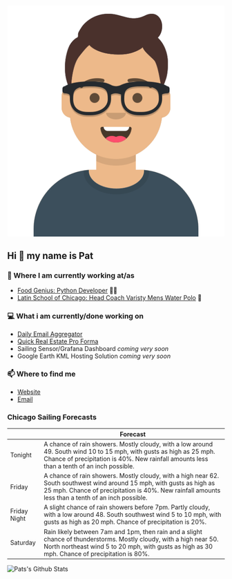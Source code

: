 [![Social banner for p-j-falconer](https://raw.githubusercontent.com/P-J-FALCONER/P-J-FALCONER/master/assets/avataaars.svg)](https://patfalconer.com/)
## Hi :wave: my name is Pat

### 💼 Where I am currently working at/as
- [Food Genius: Python Developer](https://getfoodgenius.com/) 🍔🐍
- [Latin School of Chicago: Head Coach Varisty Mens Water Polo](https://www.latinschool.org/) 🤽


### 💻 What i am currently/done working on
 - [Daily Email Aggregator](https://github.com/P-J-FALCONER/dott_daily_mail)
 - [Quick Real Estate Pro Forma](https://github.com/P-J-FALCONER/henry)
 - Sailing Sensor/Grafana Dashboard *coming very soon*
 - Google Earth KML Hosting Solution *coming very soon*

### 📫 Where to find me
 - [Website](https://patfalconer.com/)
 - [Email](mailto:patrick.j.falconer@gmail.com)


### Chicago Sailing Forecasts
|   | Forecast  |
|---|---|
| Tonight | A chance of rain showers. Mostly cloudy, with a low around 49. South wind 10 to 15 mph, with gusts as high as 25 mph. Chance of precipitation is 40%. New rainfall amounts less than a tenth of an inch possible. |
| Friday | A chance of rain showers. Mostly cloudy, with a high near 62. South southwest wind around 15 mph, with gusts as high as 25 mph. Chance of precipitation is 40%. New rainfall amounts less than a tenth of an inch possible. |
| Friday Night | A slight chance of rain showers before 7pm. Partly cloudy, with a low around 48. South southwest wind 5 to 10 mph, with gusts as high as 20 mph. Chance of precipitation is 20%. |
| Saturday | Rain likely between 7am and 1pm, then rain and a slight chance of thunderstorms. Mostly cloudy, with a high near 50. North northeast wind 5 to 20 mph, with gusts as high as 30 mph. Chance of precipitation is 80%. |

![Pats's Github Stats](https://github-readme-stats.vercel.app/api?username=p-j-falconer&show_icons=true&theme=radical)
